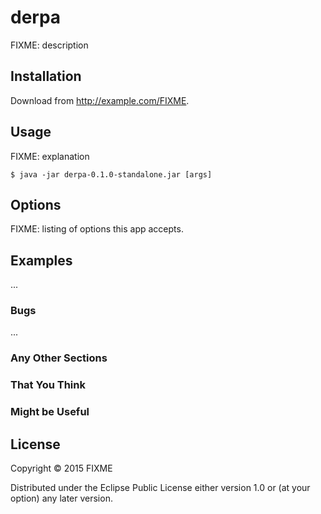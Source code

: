 # derpa

FIXME: description

## Installation

Download from http://example.com/FIXME.

## Usage

FIXME: explanation

    $ java -jar derpa-0.1.0-standalone.jar [args]

## Options

FIXME: listing of options this app accepts.

## Examples

...

### Bugs

...

### Any Other Sections
### That You Think
### Might be Useful

## License

Copyright © 2015 FIXME

Distributed under the Eclipse Public License either version 1.0 or (at
your option) any later version.
